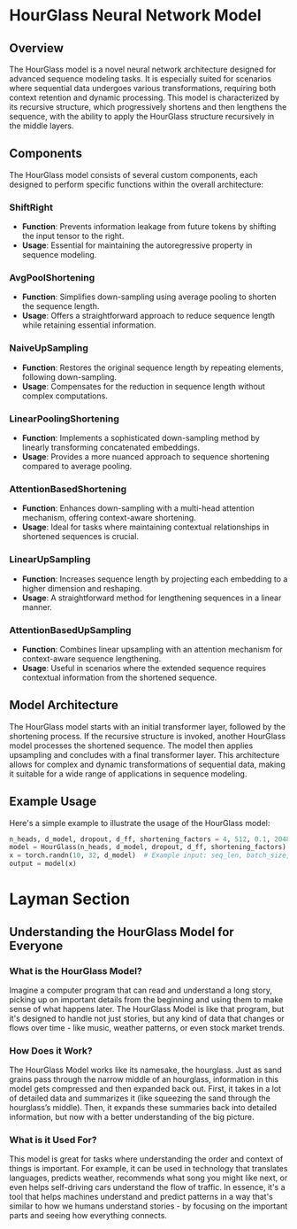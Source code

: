 # HourGlass Neural Network Model

## Overview
The HourGlass model is a novel neural network architecture designed for advanced sequence modeling tasks. It is especially suited for scenarios where sequential data undergoes various transformations, requiring both context retention and dynamic processing. This model is characterized by its recursive structure, which progressively shortens and then lengthens the sequence, with the ability to apply the HourGlass structure recursively in the middle layers.

## Components
The HourGlass model consists of several custom components, each designed to perform specific functions within the overall architecture:

### ShiftRight
- **Function**: Prevents information leakage from future tokens by shifting the input tensor to the right.
- **Usage**: Essential for maintaining the autoregressive property in sequence modeling.

### AvgPoolShortening
- **Function**: Simplifies down-sampling using average pooling to shorten the sequence length.
- **Usage**: Offers a straightforward approach to reduce sequence length while retaining essential information.

### NaiveUpSampling
- **Function**: Restores the original sequence length by repeating elements, following down-sampling.
- **Usage**: Compensates for the reduction in sequence length without complex computations.

### LinearPoolingShortening
- **Function**: Implements a sophisticated down-sampling method by linearly transforming concatenated embeddings.
- **Usage**: Provides a more nuanced approach to sequence shortening compared to average pooling.

### AttentionBasedShortening
- **Function**: Enhances down-sampling with a multi-head attention mechanism, offering context-aware shortening.
- **Usage**: Ideal for tasks where maintaining contextual relationships in shortened sequences is crucial.

### LinearUpSampling
- **Function**: Increases sequence length by projecting each embedding to a higher dimension and reshaping.
- **Usage**: A straightforward method for lengthening sequences in a linear manner.

### AttentionBasedUpSampling
- **Function**: Combines linear upsampling with an attention mechanism for context-aware sequence lengthening.
- **Usage**: Useful in scenarios where the extended sequence requires contextual information from the shortened sequence.

## Model Architecture
The HourGlass model starts with an initial transformer layer, followed by the shortening process. If the recursive structure is invoked, another HourGlass model processes the shortened sequence. The model then applies upsampling and concludes with a final transformer layer. This architecture allows for complex and dynamic transformations of sequential data, making it suitable for a wide range of applications in sequence modeling.

## Example Usage
Here's a simple example to illustrate the usage of the HourGlass model:

```python
n_heads, d_model, dropout, d_ff, shortening_factors = 4, 512, 0.1, 2048, [2, 3]
model = HourGlass(n_heads, d_model, dropout, d_ff, shortening_factors)
x = torch.randn(10, 32, d_model)  # Example input: seq_len, batch_size, d_model
output = model(x)
```

# Layman Section

## Understanding the HourGlass Model for Everyone

### What is the HourGlass Model?
Imagine a computer program that can read and understand a long story, picking up on important details from the beginning and using them to make sense of what happens later. The HourGlass Model is like that program, but it's designed to handle not just stories, but any kind of data that changes or flows over time - like music, weather patterns, or even stock market trends.

### How Does it Work?
The HourGlass Model works like its namesake, the hourglass. Just as sand grains pass through the narrow middle of an hourglass, information in this model gets compressed and then expanded back out. First, it takes in a lot of detailed data and summarizes it (like squeezing the sand through the hourglass’s middle). Then, it expands these summaries back into detailed information, but now with a better understanding of the big picture.

### What is it Used For?
This model is great for tasks where understanding the order and context of things is important. For example, it can be used in technology that translates languages, predicts weather, recommends what song you might like next, or even helps self-driving cars understand the flow of traffic. In essence, it's a tool that helps machines understand and predict patterns in a way that's similar to how we humans understand stories - by focusing on the important parts and seeing how everything connects.
